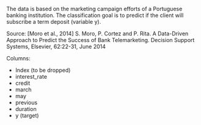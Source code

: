 The data is based on the marketing campaign efforts of a Portuguese banking institution. The classification goal is to predict if the client will subscribe a term deposit (variable y).

Source: [Moro et al., 2014] S. Moro, P. Cortez and P. Rita. A Data-Driven Approach to Predict the Success of Bank Telemarketing. Decision Support Systems, Elsevier, 62:22-31, June 2014

Columns:
- Index (to be dropped)
- interest_rate	
- credit	
- march	
- may	
- previous	
- duration	
- y (target)
